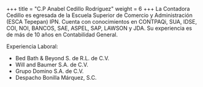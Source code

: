 +++
title = "C.P Anabel Cedillo Rodríguez"
weight = 6
+++
La <span class="invert-font">Contadora Cedillo</span> es egresada de la Escuela Superior de Comercio y
Administración (ESCA Tepepan) IPN. Cuenta con conocimientos en CONTPAQi,
SUA, IDSE, COI, NOI, BANCOS, SAE, ASPEL, SAP, LAWSON y JDA. Su
experiencia es de más de 10 años en <span class="invert-font">Contabilidad General.</span>

Experiencia Laboral:

* <span class="invert-font">Bed Bath &amp; Beyond S. de R.L. de C.V.</span>
* Will and Baumer S.A. de C.V.
* <span class="invert-font">Grupo Domino S.A. de C.V.</span>
* Despacho Bonilla Márquez, S.C.
